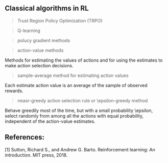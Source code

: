 ## Classical algorithms in RL

> Trust Region Policy Optimization (TRPO)

> Q-learning

> polucy gradient methods

> action-value methods

Methods for estimating the values of actions and for using the estimates to make action selection decisions.

> sample-average method for estimating action values

Each estimate action value is an average of the sample of observed rewards.

> neasr-greedy action selection rule or \epsilon-greedy method

Behave greedily most of the time, but with a small probability \epsilon, select randomly from among all the actions with equal probability, independent of the action-value estimates.



## References:

[1] Sutton, Richard S., and Andrew G. Barto. Reinforcement learning: An introduction. MIT press, 2018.
